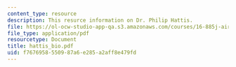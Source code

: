 ```yaml
---
content_type: resource
description: This resurce information on Dr. Philip Hattis.
file: https://ol-ocw-studio-app-qa.s3.amazonaws.com/courses/16-885j-aircraft-systems-engineering-fall-2005/f7676958550987a6e285a2aff8e479fd_hattis_bio.pdf
file_type: application/pdf
resourcetype: Document
title: hattis_bio.pdf
uid: f7676958-5509-87a6-e285-a2aff8e479fd
---
```

